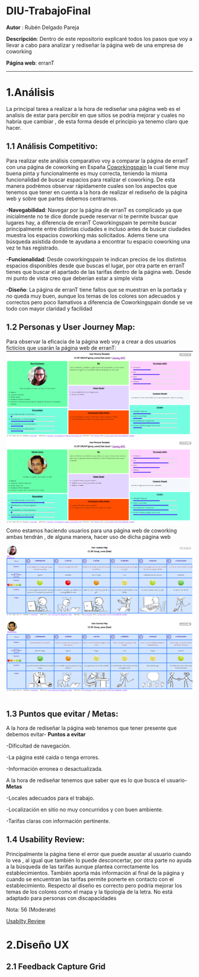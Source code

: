 # DIU-TrabajoFinal

**Autor** : Rubén Delgado Pareja

**Descripción**: Dentro de este repositorio explicaré todos los pasos que voy a llevar a cabo para analizar y rediseñar 
la página web de una empresa de coworking

**Página web**: erranT

------

# 1.Análisis

La principal tarea a realizar a la hora de rediseñar una página web es el analisis de estar para percibir en que sitios 
se podría mejorar y cuales no habría que cambiar , de esta forma desde el principio ya tenemo claro que hacer.

## 1.1 Análisis Competitivo:
Para realizar este análisis comparativo voy a comparar la página de erranT con una página de coworking en España
[Coworkingspain](https://coworkingspain.es/) la cual tiene muy buena pinta y funcionalmente es muy correcta, teniendo la misma funcionalidad de buscar espacios para realizar el coworking. De esta manera podrémos observar rápidamente cuales son los aspectos que tenemos que tener en cuenta a la hora de realizar el rediseño de la página web y sobre que partes debemos centrarnos.

**-Navegabilidad**: Navegar por la página de erranT es complicado ya que inicialmente no te dice donde puede reservar ni te permite buscar que lugares hay, a diferencia de erranT Coworkingspain te permite buscar principalmente entre distintas ciudades e incluso antes de buscar ciudades muestra los espacios coworking más solicitados. Adems tiene una búsqueda asistida donde te ayudana a encontrar tu espacio coworking una vez te has registrado.

**-Funcionalidad**: Desde coworkingspain te indican precios de los distintos espacios disponibles desde que buscas el lugar, por otra parte en erranT tienes que buscar el apartado de las tarifas dentro de la página web. Desde mi punto de vista creo que deberían estar a simple vista

**-Diseño**: La página de erranT tiene fallos que se muestran en la portada y no queda muy  buen, aunque los temas de los colores son adecuados y correctos pero poco llamativos a diferencia de Coworkingspain donde se ve todo con mayor claridad y facilidad

## 1.2 Personas y User Journey Map:

Para observar la eficacia de la página web voy a crear a dos usuarios ficticios que usarán la página web de erranT: 
![Rosa Dominguez](rosa.png)
![Alfredo Garcia](alfredo.png)
Como estamos haciendo usuarios para una página web de coworking ambas tendrán , de alguna manera, hacer uso de dicha página web

![Journey Map Rosa](rosa_JM.png)
![Journey Map Alfredo](alfredo_JM.png)

## 1.3 Puntos que evitar / Metas:

A la hora de rediseñar la página web tenemos que tener presente que debemos evitar- **Puntos a evitar**

-Dificultad de navegación.

-La página esté caida o tenga errores.

-Información erronea o desactualizada.

A la hora de rediseñar tenemos que saber que es lo que busca el usuario- **Metas**

-Locales adecuados para el trabajo.

-Localización en sitio no muy concurridos y con buen ambiente.

-Tarifas claras con información pertinente.

## 1.4 Usability Review:

Principalmente la página tiene el error que puede asustar al usuario cuando lo vea , al igual que también lo puede desconcertar, por otra parte no ayuda a la búsqueda de las tarifas aunque plantea correctamente los establecimientos. También aporta más información al final de la página y cuando se encuentran las tarifas permite ponerte en contacto con el establecimiento. Respecto al diseño es correcto pero podría mejorar los temas de los colores como el mapa y la tipología de la letra. No está adaptado para personas con discapacidades

Nota: 56 (Moderate)

[Usabilty Review](Usability-review-final.pdf)

# 2.Diseño UX

## 2.1 Feedback Capture Grid

